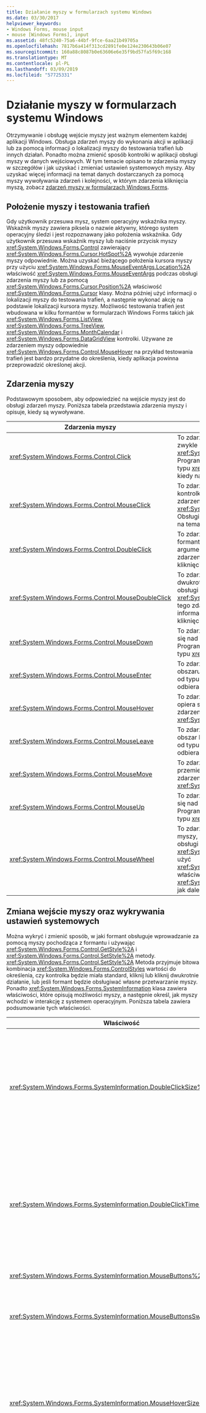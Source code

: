 ```yaml
---
title: Działanie myszy w formularzach systemu Windows
ms.date: 03/30/2017
helpviewer_keywords:
- Windows Forms, mouse input
- mouse [Windows Forms], input
ms.assetid: 48fc5240-75a6-44bf-9fce-6aa21b49705a
ms.openlocfilehash: 7817b6a414f313cd2891fe0e124e230643b06e07
ms.sourcegitcommit: 160a88c8087b0e63606e6e35f9bd57fa5f69c168
ms.translationtype: MT
ms.contentlocale: pl-PL
ms.lasthandoff: 03/09/2019
ms.locfileid: "57725331"
---
```

# <a name="how-mouse-input-works-in-windows-forms"></a>Działanie myszy w formularzach systemu Windows
Otrzymywanie i obsługę wejście myszy jest ważnym elementem każdej aplikacji Windows. Obsługa zdarzeń myszy do wykonania akcji w aplikacji lub za pomocą informacji o lokalizacji myszy do testowania trafień lub innych działań. Ponadto można zmienić sposób kontrolki w aplikacji obsługi myszy w danych wejściowych. W tym temacie opisano te zdarzenia myszy w szczegółów i jak uzyskać i zmieniać ustawień systemowych myszy. Aby uzyskać więcej informacji na temat danych dostarczanych za pomocą myszy wywoływania zdarzeń i kolejności, w którym zdarzenia kliknięcia myszą, zobacz [zdarzeń myszy w formularzach Windows Forms](mouse-events-in-windows-forms.md).  
  
## <a name="mouse-location-and-hit-testing"></a>Położenie myszy i testowania trafień  
 Gdy użytkownik przesuwa mysz, system operacyjny wskaźnika myszy. Wskaźnik myszy zawiera piksela o nazwie aktywny, którego system operacyjny śledzi i jest rozpoznawany jako położenia wskaźnika. Gdy użytkownik przesuwa wskaźnik myszy lub naciśnie przycisk myszy <xref:System.Windows.Forms.Control> zawierający <xref:System.Windows.Forms.Cursor.HotSpot%2A> wywołuje zdarzenie myszy odpowiednie. Można uzyskać bieżącego położenia kursora myszy przy użyciu <xref:System.Windows.Forms.MouseEventArgs.Location%2A> właściwość <xref:System.Windows.Forms.MouseEventArgs> podczas obsługi zdarzenia myszy lub za pomocą <xref:System.Windows.Forms.Cursor.Position%2A> właściwość <xref:System.Windows.Forms.Cursor> klasy. Można później użyć informacji o lokalizacji myszy do testowania trafień, a następnie wykonać akcję na podstawie lokalizacji kursora myszy. Możliwość testowania trafień jest wbudowana w kilku formantów w formularzach Windows Forms takich jak <xref:System.Windows.Forms.ListView>, <xref:System.Windows.Forms.TreeView>, <xref:System.Windows.Forms.MonthCalendar> i <xref:System.Windows.Forms.DataGridView> kontrolki. Używane ze zdarzeniem myszy odpowiednie <xref:System.Windows.Forms.Control.MouseHover> na przykład testowania trafień jest bardzo przydatne do określenia, kiedy aplikacja powinna przeprowadzić określonej akcji.  
  
## <a name="mouse-events"></a>Zdarzenia myszy  
 Podstawowym sposobem, aby odpowiedzieć na wejście myszy jest do obsługi zdarzeń myszy. Poniższa tabela przedstawia zdarzenia myszy i opisuje, kiedy są wywoływane.  
  
|Zdarzenia myszy|Opis|  
|-----------------|-----------------|  
|<xref:System.Windows.Forms.Control.Click>|To zdarzenie występuje po zwolnieniu przycisku myszy, zwykle przed <xref:System.Windows.Forms.Control.MouseUp> zdarzeń. Program obsługi dla tego zdarzenia odbiera argumentu typu <xref:System.EventArgs>. Obsługa tego zdarzenia, kiedy należy ustalić, kiedy wystąpi kliknięcie.|  
|<xref:System.Windows.Forms.Control.MouseClick>|To zdarzenie występuje, gdy użytkownik kliknie kontrolkę, za pomocą myszy. Program obsługi dla tego zdarzenia odbiera argumentu typu <xref:System.Windows.Forms.MouseEventArgs>. Obsługiwać to zdarzenie, gdy trzeba uzyskać informacje na temat myszy, gdy wystąpi kliknięcie.|  
|<xref:System.Windows.Forms.Control.DoubleClick>|To zdarzenie występuje po dwukrotnym kliknięciu formantu. Program obsługi dla tego zdarzenia odbiera argumentu typu <xref:System.EventArgs>. Obsługa tego zdarzenia, kiedy należy ustalić, kiedy wystąpi dwukrotne kliknięcie.|  
|<xref:System.Windows.Forms.Control.MouseDoubleClick>|To zdarzenie występuje, gdy użytkownik kliknie dwukrotnie sterowania za pomocą myszy. Program obsługi dla tego zdarzenia odbiera argumentu typu <xref:System.Windows.Forms.MouseEventArgs>. Obsługa tego zdarzenia, kiedy koniecznych do uzyskania informacji na temat myszy, gdy wystąpi dwukrotne kliknięcie.|  
|<xref:System.Windows.Forms.Control.MouseDown>|To zdarzenie występuje, gdy wskaźnik myszy znajduje się nad formantem i naciśnięciu przycisku myszy. Program obsługi dla tego zdarzenia odbiera argumentu typu <xref:System.Windows.Forms.MouseEventArgs>.|  
|<xref:System.Windows.Forms.Control.MouseEnter>|To zdarzenie występuje, gdy wskaźnik myszy zostanie obszaru klienta lub obramowania kontrolki, w zależności od typu formantu. Program obsługi dla tego zdarzenia odbiera argumentu typu <xref:System.EventArgs>.|  
|<xref:System.Windows.Forms.Control.MouseHover>|To zdarzenie występuje, gdy wskaźnik myszy zatrzyma i opiera się nad formantem. Program obsługi dla tego zdarzenia odbiera argumentu typu <xref:System.EventArgs>.|  
|<xref:System.Windows.Forms.Control.MouseLeave>|To zdarzenie występuje, gdy wskaźnik myszy opuszcza obszar klienta lub obramowania kontrolki, w zależności od typu kontrolki. Program obsługi dla tego zdarzenia odbiera argumentu typu <xref:System.EventArgs>.|  
|<xref:System.Windows.Forms.Control.MouseMove>|To zdarzenie występuje, gdy wskaźnik myszy jest przemieszczany nad formantu. Program obsługi dla tego zdarzenia odbiera argumentu typu <xref:System.Windows.Forms.MouseEventArgs>.|  
|<xref:System.Windows.Forms.Control.MouseUp>|To zdarzenie występuje, gdy wskaźnik myszy znajduje się nad formantem i użytkownik zwolni przycisk myszy. Program obsługi dla tego zdarzenia odbiera argumentu typu <xref:System.Windows.Forms.MouseEventArgs>.|  
|<xref:System.Windows.Forms.Control.MouseWheel>|To zdarzenie występuje, gdy użytkownik obraca kółko myszy, gdy kontrolka jest ustawiony fokus. Program obsługi dla tego zdarzenia odbiera argumentu typu <xref:System.Windows.Forms.MouseEventArgs>. Możesz użyć <xref:System.Windows.Forms.MouseEventArgs.Delta%2A> właściwość <xref:System.Windows.Forms.MouseEventArgs> ustalenie, jak daleko jest przewijane myszy.|  
  
## <a name="changing-mouse-input-and-detecting-system-settings"></a>Zmiana wejście myszy oraz wykrywania ustawień systemowych  
 Można wykryć i zmienić sposób, w jaki formant obsługuje wprowadzanie za pomocą myszy pochodząca z formantu i używając <xref:System.Windows.Forms.Control.GetStyle%2A> i <xref:System.Windows.Forms.Control.SetStyle%2A> metody. <xref:System.Windows.Forms.Control.SetStyle%2A> Metoda przyjmuje bitowa kombinacja <xref:System.Windows.Forms.ControlStyles> wartości do określenia, czy kontrolka będzie miała standard, kliknij lub kliknij dwukrotnie działanie, lub jeśli formant będzie obsługiwać własne przetwarzanie myszy. Ponadto <xref:System.Windows.Forms.SystemInformation> klasa zawiera właściwości, które opisują możliwości myszy, a następnie określ, jak myszy wchodzi w interakcję z systemem operacyjnym. Poniższa tabela zawiera podsumowanie tych właściwości.  
  
|Właściwość|Opis|  
|--------------|-----------------|  
|<xref:System.Windows.Forms.SystemInformation.DoubleClickSize%2A>|Pobiera wymiarów, w pikselach, obszaru, w którym użytkownik musi kliknąć dwukrotnie dla systemu operacyjnego należy wziąć pod uwagę dwa kliknięcia dwukrotne kliknięcie.|  
|<xref:System.Windows.Forms.SystemInformation.DoubleClickTime%2A>|Pobiera maksymalną liczbę milisekund, które mogą upłynąć między pierwsze kliknięcie, a drugie kliknięcie systemu operacyjnego, należy wziąć pod uwagę Akcja myszy dwukrotne kliknięcie.|  
|<xref:System.Windows.Forms.SystemInformation.MouseButtons%2A>|Pobiera liczbę przycisków myszy.|  
|<xref:System.Windows.Forms.SystemInformation.MouseButtonsSwapped%2A>|Pobiera wartość wskazującą, czy funkcje przycisków myszy lewy i prawy zostały zamienione.|  
|<xref:System.Windows.Forms.SystemInformation.MouseHoverSize%2A>|Pobiera wymiarów, w pikselach, prostokąt, w którym wskaźnik myszy ma pozostać raz po wskazaniu wskaźnikiem myszy przed wygenerowaniem komunikat po wskazaniu wskaźnikiem myszy.|  
|<xref:System.Windows.Forms.SystemInformation.MouseHoverTime%2A>|Pobiera czas w milisekundach, do których wskaźnik myszy ma pozostać w prostokącie po wskazaniu wskaźnikiem, przed wygenerowaniem komunikat po wskazaniu wskaźnikiem myszy.|  
|<xref:System.Windows.Forms.SystemInformation.MousePresent%2A>|Pobiera wartość wskazującą, czy zainstalowano myszy.|  
|<xref:System.Windows.Forms.SystemInformation.MouseSpeed%2A>|Pobiera wartość wskazującą, bieżąca prędkość myszy z zakresu od 1 do 20.|  
|<xref:System.Windows.Forms.SystemInformation.MouseWheelPresent%2A>|Pobiera wartość wskazującą, czy zainstalowano myszą z kółkiem myszy.|  
|<xref:System.Windows.Forms.SystemInformation.MouseWheelScrollDelta%2A>|Pobiera ilość różnicy przyrostu obrót kółka myszy pojedynczy.|  
|<xref:System.Windows.Forms.SystemInformation.MouseWheelScrollLines%2A>|Pobiera liczbę wierszy do przewijania podczas obracania kółka myszy.|  
  
## <a name="see-also"></a>Zobacz także
- [Wprowadzanie za pomocą myszy w aplikacjach Windows Forms](mouse-input-in-a-windows-forms-application.md)
- [Przechwytywanie myszy w formularzach Windows Forms](mouse-capture-in-windows-forms.md)
- [Wskaźniki myszy w formularzach Windows Forms](mouse-pointers-in-windows-forms.md)
